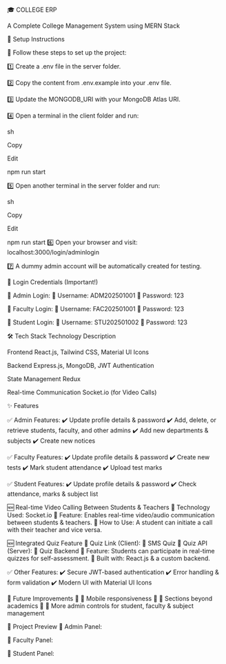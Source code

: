 🎓 COLLEGE ERP

A Complete College Management System using MERN Stack

🚀 Setup Instructions

📌 Follow these steps to set up the project:

1️⃣ Create a .env file in the server folder.


2️⃣ Copy the content from .env.example into your .env file.

3️⃣ Update the MONGODB_URI with your MongoDB Atlas URI.

4️⃣ Open a terminal in the client folder and run:

sh

Copy

Edit

npm run start

5️⃣ Open another terminal in the server folder and run:

sh

Copy

Edit

npm run start
6️⃣ Open your browser and visit: localhost:3000/login/adminlogin

7️⃣ A dummy admin account will be automatically created for testing.

🔐 Login Credentials (Important!)


🔹 Admin Login:
👤 Username: ADM202501001
🔑 Password: 123

🔹 Faculty Login:
👤 Username: FAC202501001
🔑 Password: 123

🔹 Student Login:
👤 Username: STU202501002
🔑 Password: 123

🛠 Tech Stack
Technology	Description

Frontend	React.js, Tailwind CSS, Material UI Icons

Backend	Express.js, MongoDB, JWT Authentication

State Management	Redux

Real-time Communication	Socket.io (for Video Calls)

✨ Features

✅ Admin Features:
✔️ Update profile details & password
✔️ Add, delete, or retrieve students, faculty, and other admins
✔️ Add new departments & subjects
✔️ Create new notices



✅ Faculty Features:
✔️ Update profile details & password
✔️ Create new tests
✔️ Mark student attendance
✔️ Upload test marks



✅ Student Features:
✔️ Update profile details & password
✔️ Check attendance, marks & subject list


🆕 Real-time Video Calling Between Students & Teachers
🔹 Technology Used: Socket.io
🔹 Feature: Enables real-time video/audio communication between students & teachers.
🔹 How to Use: A student can initiate a call with their teacher and vice versa.



🆕 Integrated Quiz Feature
📌 Quiz Link (Client): 📎 SMS Quiz
📌 Quiz API (Server): 📎 Quiz Backend
🔹 Feature: Students can participate in real-time quizzes for self-assessment.
🔹 Built with: React.js & a custom backend.



✅ Other Features:
✔️ Secure JWT-based authentication
✔️ Error handling & form validation
✔️ Modern UI with Material UI Icons


📌 Future Improvements
🔹 📱 Mobile responsiveness
🔹 📂 Sections beyond academics
🔹 🔧 More admin controls for student, faculty & subject management



🎥 Project Preview
📌 Admin Panel:

📌 Faculty Panel:

📌 Student Panel:
